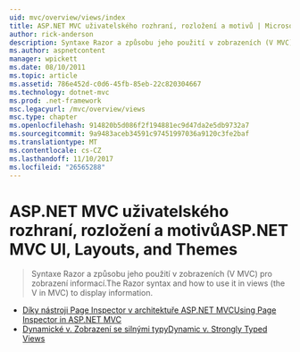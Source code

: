 ```yaml
---
uid: mvc/overview/views/index
title: ASP.NET MVC uživatelského rozhraní, rozložení a motivů | Microsoft Docs
author: rick-anderson
description: Syntaxe Razor a způsobu jeho použití v zobrazeních (V MVC) pro zobrazení informací.
ms.author: aspnetcontent
manager: wpickett
ms.date: 08/10/2011
ms.topic: article
ms.assetid: 786e452d-c0d6-45fb-85eb-22c820304667
ms.technology: dotnet-mvc
ms.prod: .net-framework
msc.legacyurl: /mvc/overview/views
msc.type: chapter
ms.openlocfilehash: 914820b5d086f2f194881ec9d47da2e5db9732a7
ms.sourcegitcommit: 9a9483aceb34591c97451997036a9120c3fe2baf
ms.translationtype: MT
ms.contentlocale: cs-CZ
ms.lasthandoff: 11/10/2017
ms.locfileid: "26565288"
---
```

<a name="aspnet-mvc-ui-layouts-and-themes"></a><span data-ttu-id="1ca38-103">ASP.NET MVC uživatelského rozhraní, rozložení a motivů</span><span class="sxs-lookup"><span data-stu-id="1ca38-103">ASP.NET MVC UI, Layouts, and Themes</span></span>
====================
> <span data-ttu-id="1ca38-104">Syntaxe Razor a způsobu jeho použití v zobrazeních (V MVC) pro zobrazení informací.</span><span class="sxs-lookup"><span data-stu-id="1ca38-104">The Razor syntax and how to use it in views (the V in MVC) to display information.</span></span>


- [<span data-ttu-id="1ca38-105">Díky nástroji Page Inspector v architektuře ASP.NET MVC</span><span class="sxs-lookup"><span data-stu-id="1ca38-105">Using Page Inspector in ASP.NET MVC</span></span>](using-page-inspector-in-aspnet-mvc.md)
- [<span data-ttu-id="1ca38-106">Dynamické v. Zobrazení se silnými typy</span><span class="sxs-lookup"><span data-stu-id="1ca38-106">Dynamic v. Strongly Typed Views</span></span>](dynamic-v-strongly-typed-views.md)

